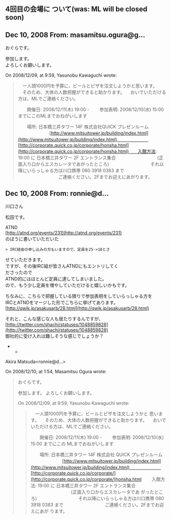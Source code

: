 ## 4回目の会場に ついて(was: ML will be closed soon)

## Dec 10, 2008 From: masamitsu.ogura@g...

おぐらです。

参加します。  
よろしくお願いします。

On 2008/12/09, at 9:59, Yasunobu Kawaguchi wrote:

> 　一人頭1000円を予算に、ビールとピザを注文しようかと思います。 　そのため、大体の人数把握ができると助かります。 　おいでいただける方は、MLでご連絡ください。
> 
> 　　開催日: 2008/12/11(木) 19:00 - 　　参加表明: 2008/12/10(水) 15:00 までにこのMLまでおねがいします
> 
> 　　場所: 日本橋三井タワー 14F 株式会社QUICK プレゼンルーム 　　　　　　　[http://www.mitsuitower.jp/building/index.html](http://www.mitsuitower.jp/building/index.html)　　　　　　　[http://corporate.quick.co.jp/corporate/honsha.html](http://corporate.quick.co.jp/corporate/honsha.html)　　入館方法: 19:00 に 日本橋三井タワー 2F エントランス集合 　　　　　　　　　(正面入り口からエスカレータであがったところ) 　　　　　　　　　それ以降にいらっしゃる方は川口携帯 080 3918 0383 まで 　　　　　　　　　ご連絡ください。2Fまでお迎えにあがります。
## Dec 10, 2008 From: ronnie@d...

川口さん

松田です。

ATND  
[http://atnd.org/events/231](http://atnd.org/events/231)  
のほうに書いていただいた

    > IRC経由の申し込みの方もいますので、定員を25->10とさ

せていただきます。  
ですが、その後IRC組が皆さんATNDにもエントリしてく   
ださったので  
ATND的にはほとんど定員に達してしまいました。  
ので、もう少し定員を増やしていただけると嬉しいかもです。

ちなみに、こちらで把握している限りで参加表明をしていらっしゃる方を  
IRCとATNDをマージした形でこちらに挙げてあります。  
[http://qwik.jp/asakusarb/28.html](http://qwik.jp/asakusarb/28.html)

それと、こんな感じな人も居たりするんですが、  
[http://twitter.com/shachi/statuses/1048859828](http://twitter.com/shachi/statuses/1048859828)  
御社的に受け入れは難しそうな感じでしょうか？

- -

Akira Matsuda\<ronnie@d...\>

On 2008/12/10, at 1:54, Masamitsu Ogura wrote:

> おぐらです。
> 
> 参加します。 よろしくお願いします。
> 
> On 2008/12/09, at 9:59, Yasunobu Kawaguchi wrote:
> 
> > 　一人頭1000円を予算に、ビールとピザを注文しようかと 思います。 　そのため、大体の人数把握ができると助かります。 　おいでいただける方は、MLでご連絡ください。
> > 
> > 　　開催日: 2008/12/11(木) 19:00 - 　　参加表明: 2008/12/10(水) 15:00 までにこの MLまでおねがいします
> > 
> > 　　場所: 日本橋三井タワー 14F 株式会社 QUICK プレゼンルーム 　　　　　　　[http://www.mitsuitower.jp/building/index.html](http://www.mitsuitower.jp/building/index.html)　　　　　　　[http://corporate.quick.co.jp/corporate/](http://corporate.quick.co.jp/corporate/)honsha.html 　　入館方法: 19:00 に 日本橋三井タワー 2F エントランス集合 　　　　　　　　　(正面入り口からエスカレータであ がったところ) 　　　　　　　　　それ以降にいらっしゃる方は川口携帯 080 3918 0383 まで 　　　　　　　　　ご連絡ください。2Fまでお迎えにあが ります。
